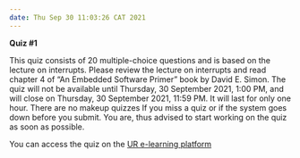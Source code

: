 ```yaml
---
date: Thu Sep 30 11:03:26 CAT 2021
---
```

**Quiz #1**


This quiz consists of 20 multiple-choice questions and is based on the lecture on interrupts. Please review the lecture on interrupts and read chapter 4 of “An Embedded Software Primer” book by David E. Simon. The quiz will not be available until Thursday, 30 September 2021, 1:00 PM, and will close on Thursday, 30 September 2021, 11:59 PM. It will last for only one hour. There are no makeup quizzes If you miss a quiz or if the system goes down before you submit. You are, thus advised to start working on the quiz as soon as possible.

You can access the quiz on the [UR e-learning platform](https://elearning.ur.ac.rw/mod/quiz/view.php?id=141368)